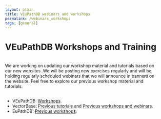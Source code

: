 ```yaml
---
layout: plain
title: VEuPathDB webinars and workshops 
permalink: /webinars_workshops
tags: [general]
---
```

<h1 id="resources">VEuPathDB Workshops and Training</h1>

<div class="static-content">

<br>
We are working on updating our workshop material and tutorials based on our new websites.  We will be posting new exercises regularly and will be holding regularly scheduled webinars that we will announce in banners on the website.  Feel free to explore our previous workshop material and tutorials.
<br><br>
<ul>
  <li>VEuPathDB: <a href="https://workshop.eupathdb.org" target="_blank">Workshops</a>.</li>
  <li>VectorBase: <a href="https://www.vectorbase.org/tutorials" target="_blank">Previous tutorials</a>
    and <a href="https://www.vectorbase.org/workshops" target="_blank">Previous workshops and webinars</a>.
  </li>
  <li>EuPathDB: <a href="https://workshop.eupathdb.org" target="_blank">Previous workshops</a>.</li>
</ul>

</div>

